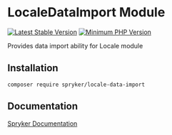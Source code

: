 # LocaleDataImport Module
[![Latest Stable Version](https://poser.pugx.org/spryker/locale-data-import/v/stable.svg)](https://packagist.org/packages/spryker/locale-data-import)
[![Minimum PHP Version](https://img.shields.io/badge/php-%3E%3D%208.2-8892BF.svg)](https://php.net/)

Provides data import ability for Locale module

## Installation

```
composer require spryker/locale-data-import
```

## Documentation

[Spryker Documentation](https://docs.spryker.com)
